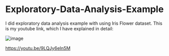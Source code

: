 # Exploratory-Data-Analysis-Example
I did exploratory data analysis example with using Iris Flower dataset. 
This is my youtube link, which I have explained in detail:

![image](https://user-images.githubusercontent.com/56205378/120223145-cd6ff600-c249-11eb-97b9-ad3ea0d2068f.png)

https://youtu.be/9LQJy6eIn5M
